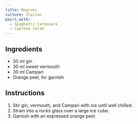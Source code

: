 ```yaml
---
title: Negroni
culture: Italian
pairs_with:
  - Spaghetti Carbonara
  - Caprese Salad
---
```


## Ingredients
- 30 ml gin
- 30 ml sweet vermouth
- 30 ml Campari
- Orange peel, for garnish

## Instructions
1. Stir gin, vermouth, and Campari with ice until well chilled.
2. Strain into a rocks glass over a large ice cube.
3. Garnish with an expressed orange peel.
